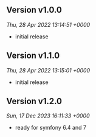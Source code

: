 

## Version v1.0.0
*Thu, 28 Apr 2022 13:14:51 +0000*
- initial release


## Version v1.1.0
*Thu, 28 Apr 2022 13:15:01 +0000*
- initial release


## Version v1.2.0
*Sun, 17 Dec 2023 16:11:33 +0000*
- ready for symfony 6.4 and 7
